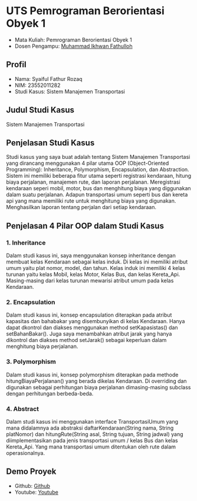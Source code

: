 # UTS Pemrograman Berorientasi Obyek 1
<ul>
  <li>Mata Kuliah: Pemrograman Berorientasi Obyek 1</li>
  <li>Dosen Pengampu: <a href="https://github.com/Muhammad-Ikhwan-Fathulloh">Muhammad Ikhwan Fathulloh</a></li>
</ul>

## Profil
<ul>
  <li>Nama: Syaiful Fathur Rozaq</li>
  <li>NIM: 23552011282</li>
  <li>Studi Kasus: Sistem Manajemen Transportasi</li>
</ul>

## Judul Studi Kasus
<p>Sistem Manajemen Transportasi</p>

## Penjelasan Studi Kasus
<p>Studi kasus yang saya buat adalah tentang Sistem Manajemen Transportasi yang dirancang 
menggunakan 4 pilar utama OOP (Object-Oriented Programming): Inheritance, 
Polymorphism, Encapsulation, dan Abstraction. Sistem ini memiliki beberapa fitur utama 
seperti registrasi kendaraan, hitung biaya perjalanan, manajemen rute, dan laporan perjalanan. Meregistrasi kendaraan seperi mobil, motor, bus dan menghitung biaya yang diggunakan dalam suatu perjalanan. Adapun transportasi umum seperti bus dan kereta api yang mana memiliki rute untuk menghitung biaya yang digunakan. Menghasilkan laporan tentang perjalan dari setiap kendaraan.</p>

## Penjelasan 4 Pilar OOP dalam Studi Kasus

### 1. Inheritance
<p>Dalam studi kasus ini, saya menggunakan konsep inheritance dengan membuat kelas Kendaraan sebagai kelas induk. Di kelas ini memiliki atribut umum yaitu plat nomor, model, dan tahun. Kelas induk ini memiliki 4 kelas turunan yaitu kelas Mobil, kelas Motor, Kelas Bus, dan kelas Kereta_Api. Masing-masing dari kelas turunan mewarisi atribut umum pada kelas Kendaraan.</p>

### 2. Encapsulation
<p>Dalam studi kasus ini, konsep encapsulation diterapkan pada atribut kapasitas dan bahabakar yang disembunyikan di kelas Kendaraan. Hanya dapat dkontrol dan diakses menggunakan method setKapasistas() dan setBahanBakar(). Juga saya menambahkan atribut jarak yang hanya dikontrol dan diakses method setJarak() sebagai keperluan dalam menghitung biaya perjalanan.</p>

### 3. Polymorphism
<p>Dalam studi kasus ini, konsep polymorphism diterapkan pada methode hitungBiayaPerjalanan() yang berada dikelas Kendaraan. Di overriding dan digunakan sebagai perhitungan biaya perjalanan dimasing-masing subclass dengan perhitungan berbeda-beda.</p>

### 4. Abstract
<p>Dalam studi kasus ini menggunakan interface TransportasiUmum yang mana didalamnya ada abstraksi daftarKendaraan(String nama, String platNomor) dan hitungRute(String asal, String tujuan, String jadwal) yang diimplementasikan pada jenis transportasi umum / kelas Bus dan kelas Kereta_Api. Yang mana transportasi umum ditentukan oleh rute dalam operasionalnya.</p>

## Demo Proyek
<ul>
  <li>Github: <a href="">Github</a></li>
  <li>Youtube: <a href="">Youtube</a></li>
</ul>
